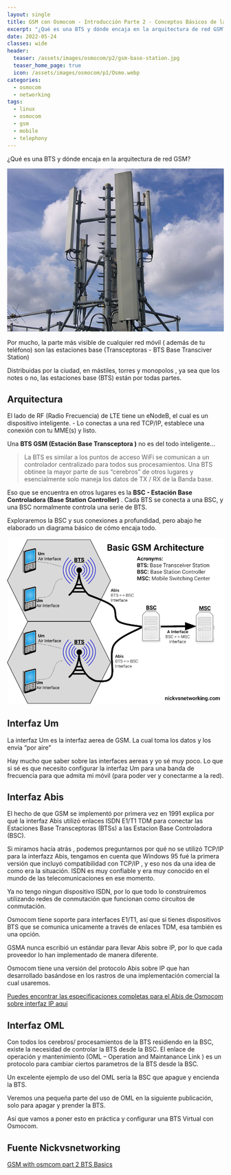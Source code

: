 ```yaml
---
layout: single
title: GSM con Osmocom - Introducción Parte 2 - Conceptos Básicos de la BTS
excerpt: "¿Qué es una BTS y dónde encaja en la arquitectura de red GSM?"
date: 2022-05-24
classes: wide
header:
  teaser: /assets/images/osmocom/p2/gsm-base-station.jpg
  teaser_home_page: true
  icon: /assets/images/osmocom/p1/Osmo.webp
categories:
  - osmocom
  - networking
tags:
  - linux
  - osmocom
  - gsm
  - mobile
  - telephony
---
```


¿Qué es una BTS y dónde encaja en la arquitectura de red GSM?

![](/assets/images/osmocom/p2/gsm-base-station.jpg)

Por mucho, la parte más visible de cualquier red móvil ( además de tu teléfono) son las estaciones base (Transceptoras  - BTS Base Transciver Station)

Distribuidas por la ciudad, en mástiles, torres y monopolos , ya sea que los notes o no, las estaciones base (BTS) están por todas partes.

## Arquitectura 

El lado de RF (Radio Frecuencia) de LTE tiene un eNodeB, el cual es un dispositivo inteligente. - Lo conectas a una red TCP/IP, establece una conexión con tu MME(s) y listo.



Una **BTS GSM (Estación Base Transceptora )** no es del todo inteligente… 


>La BTS es similar a los puntos de acceso WiFi se comunican a un controlador centralizado para todos sus procesamientos.
Una BTS obtinee la mayor parte de sus “cerebros” de otros lugares y esencialmente solo maneja los datos de TX / RX  de la Banda base.

Eso que se encuentra en otros lugares es la **BSC - Estación Base Controladora (Base Station Controller)** . Cada BTS se conecta a una BSC, y una BSC normalmente controla una serie de BTS.

Exploraremos la BSC y sus conexiones a profundidad, pero abajo he elaborado un diagrama básico de cómo encaja todo.

![](/assets/images/osmocom/p2/GSM-Architecture-1.png)

## Interfaz Um

La interfaz Um es la interfaz aerea de GSM. La cual toma los datos y los envía “por aire”

Hay mucho que saber sobre las interfaces aereas  y yo sé muy poco. Lo que si sé es que necesito configurar la interfaz Um para una banda de frecuencia para que admita mi móvil (para poder ver y conectarme a la red).

## Interfaz Abis

El hecho de que GSM se implementó por primera vez en 1991 explica por qué la interfaz Abis utilizó enlaces ISDN E1/T1 TDM para conectar  las Estaciones Base Transceptoras (BTSs) a las Estacion Base Controladora (BSC). 

Si miramos hacía atrás , podemos preguntarnos por qué no se utilizó TCP/IP para la interfazz Abis, tengamos en cuenta que Windows 95 fué la primera versión que incluyó compatibilidad con TCP/IP , y eso nos da una idea de como era la situación. ISDN es muy confiable y era muy conocido en el mundo de las telecomunicaciones en ese momento.

Ya no tengo ningun dispositivo ISDN, por lo que todo lo construiremos utilizando redes de conmutación que funcionan como circuitos de conmutación. 

Osmocom tiene soporte para interfaces E1/T1, así que si tienes dispositivos BTS que se comunica unicamente a través de enlaces TDM, esa también es una opción.

GSMA nunca escribió un estándar para llevar Abis sobre IP, por lo que cada proveedor lo han implementado de manera diferente. 

Osmocom tiene una versión del protocolo Abis sobre IP que han desarrollado basándose en los rastros de una implementación comercial la cual usaremos.

[Puedes encontrar las especificaciones completas para el Abis de Osmocom sobre interfaz IP aquí](https://ftp.osmocom.org/docs/latest/osmobts-abis.pdf)

## Interfaz OML

Con todos los  cerebros/ procesamientos de la BTS residiendo en la BSC, existe la necesidad de controlar la BTS desde la BSC. El enlace de operación y mantenimiento (OML – Operation and Maintanance Link ) es un protocolo para cambiar ciertos parametros de la BTS desde la BSC.

Un excelente ejemplo de uso del OML sería la BSC que apague y encienda la BTS. 

Veremos una pequeña parte del uso de OML en la siguiente publicación, solo para apagar y prender la BTS. 


Así que vamos a poner esto en práctica y configurar una BTS Virtual con Osmocom.

## Fuente Nickvsnetworking

[GSM with osmcom part 2 BTS Basics](https://nickvsnetworking.com/gsm-with-osmocom-part-2-bts-basics/)